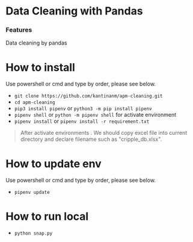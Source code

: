 # Data Cleaning with Pandas

### Features

Data cleaning by pandas

# How to install

Use powershell or cmd and type by order, please see below.

- `git clone https://github.com/kantinanm/apm-cleaning.git`
- `cd apm-cleaning`
- `pip3 install pipenv` or `python3 -m pip install pipenv`
- `pipenv shell` or `python -m pipenv shell` for activate environment
- `pipenv install` or `pipenv install -r requirement.txt`

> After activate environments . We should copy excel file into current directory and declare filename such as "cripple_db.xlsx".

# How to update env

Use powershell or cmd and type by order, please see below.
- `pipenv update `


# How to run local

- `python snap.py`

